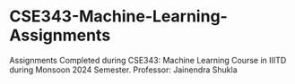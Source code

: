 # CSE343-Machine-Learning-Assignments
Assignments Completed during CSE343: Machine Learning Course in IIITD during Monsoon 2024 Semester. Professor: Jainendra Shukla
